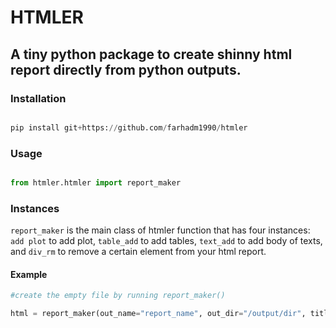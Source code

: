 # HTMLER 
## A tiny python package to create shinny html report directly from python outputs. 

### Installation

```python

pip install git+https://github.com/farhadm1990/htmler

```

### Usage

```python

from htmler.htmler import report_maker

```

### Instances
`report_maker` is the main class of htmler function that has four instances: `add plot` to add plot, `table_add` to add tables, `text_add` to add body of texts, and `div_rm` to remove a certain element from your html report.

#### Example

```python
#create the empty file by running report_maker()

html = report_maker(out_name="report_name", out_dir="/output/dir", title="any titles", user="Farhad", logo="./data/Ku-logo.png", header_color="black")

```

